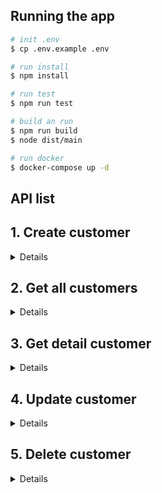 ## Running the app

```bash
# init .env
$ cp .env.example .env

# run install
$ npm install

# run test
$ npm run test

# build an run
$ npm run build
$ node dist/main

# run docker
$ docker-compose up -d

```

## API list

## 1. Create customer

<details>

- path: /api/v1/customers
- method: POST
- request:
    - name: string
    - address : string

- response:
    - message: string

</details>

## 2. Get all customers

<details>

- path: /api/v1/customers
- method: GET
- response:
    - message: string
    - data: array
        - id : string
        - name: string
        - address : string

</details>

## 3. Get detail customer

<details>

- path: /api/v1/customers/:id
- method: GET
- response:
    - message: string
    - data:
        - id : string
        - name : string
        - address : string

</details>

## 4. Update customer

<details>

- path: /api/v1/customers/:id
- method: PUT
- request:
    - address : string
- response:
    - message: string

</details>

## 5. Delete customer

<details>

- path: /api/v1/customers/:id
- method: DELETE
- response:
    - message: string

</details>
